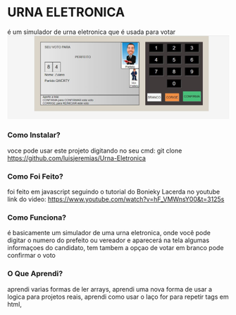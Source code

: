 # URNA ELETRONICA

é um simulador de urna eletronica que é usada para votar
![URNAELETRONICA](https://github.com/luisjeremias/Urna-Eletronica/blob/master/img.JPG?raw=true)
### Como Instalar?


voce pode usar este projeto digitando no seu cmd:
git clone https://github.com/luisjeremias/Urna-Eletronica


### Como Foi Feito?


foi feito em javascript seguindo o tutorial do Bonieky Lacerda no youtube
link do video: https://www.youtube.com/watch?v=hF_VMWnsY00&t=3125s

### Como Funciona?

é basicamente um simulador de uma urna eletronica, onde você pode digitar o numero do prefeito ou vereador
e aparecerá na tela algumas informaçoes do candidato, tem tambem a opçao de votar em branco pode confirmar o voto 

### O Que Aprendi?

aprendi varias formas de ler arrays,
aprendi uma nova forma de usar a logica para projetos reais,
aprendi como usar o laço for para repetir tags em html,

